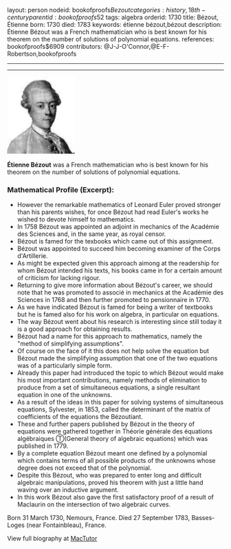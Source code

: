 layout: person
nodeid: bookofproofs$Bezout
categories: history,18th-century
parentid: bookofproofs$52
tags: algebra
orderid: 1730
title: Bézout, Étienne
born: 1730
died: 1783
keywords: étienne bézout,bézout
description: Étienne Bézout was a French mathematician who is best known for his theorem on the number of solutions of polynomial equations.
references: bookofproofs$6909
contributors: @J-J-O'Connor,@E-F-Robertson,bookofproofs

---



---

![Bezout.jpg](https://github.com/bookofproofs/bookofproofs.github.io/blob/main/_sources/_assets/images/portraits/Bezout.jpg?raw=true)

**Étienne Bézout** was a French mathematician who is best known for his theorem on the number of solutions of polynomial equations.

### Mathematical Profile (Excerpt):
* However the remarkable mathematics of Leonard Euler proved stronger than his parents wishes, for once Bézout had read Euler's works he wished to devote himself to mathematics.
* In 1758 Bézout was appointed an adjoint in mechanics of the Académie des Sciences and, in the same year, as royal censor.
* Bézout is famed for the texbooks which came out of this assignment.
* Bézout was appointed to succeed him becoming examiner of the Corps d'Artillerie.
* As might be expected given this approach aimong at the readership for whom Bézout intended his texts, his books came in for a certain amount of criticism for lacking rigour.
* Returning to give more information about Bézout's career, we should note that he was promoted to associé in mechanics at the Académie des Sciences in 1768 and then further promoted to pensionnaire in 1770.
* As we have indicated Bézout is famed for being a writer of textbooks but he is famed also for his work on algebra, in particular on equations.
* The way Bézout went about his research is interesting since still today it is a good approach for obtaining results.
* Bézout had a name for this approach to mathematics, namely the "method of simplifying assumptions".
* Of course on the face of it this does not help solve the equation but Bézout made the simplifying assumption that one of the two equations was of a particularly simple form.
* Already this paper had introduced the topic to which Bézout would make his most important contributions, namely methods of elimination to produce from a set of simultaneous equations, a single resultant equation in one of the unknowns.
* As a result of the ideas in this paper for solving systems of simultaneous equations, Sylvester, in 1853, called the determinant of the matrix of coefficients of the equations the Bézoutiant.
* These and further papers published by Bézout in the theory of equations were gathered together in Théorie générale des équations algébraiques Ⓣ(General theory of algebraic equations) which was published in 1779.
* By a complete equation Bézout meant one defined by a polynomial which contains terms of all possible products of the unknowns whose degree does not exceed that of the polynomial.
* Despite this Bézout, who was prepared to enter long and difficult algebraic manipulations, proved his theorem with just a little hand waving over an inductive argument.
* In this work Bézout also gave the first satisfactory proof of a result of Maclaurin on the intersection of two algebraic curves.

Born 31 March 1730, Nemours, France. Died 27 September 1783, Basses-Loges (near Fontainbleau), France.

View full biography at [MacTutor](https://mathshistory.st-andrews.ac.uk/Biographies/Bezout/)
